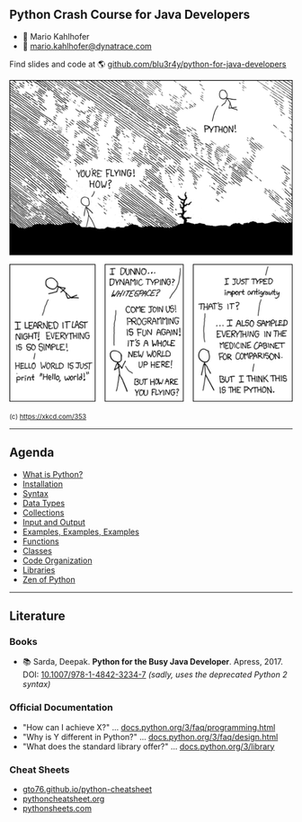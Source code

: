 ## Python Crash Course for Java Developers

- 🧑 Mario Kahlhofer 
- 📧 [mario.kahlhofer@dynatrace.com](mailto:mario.kahlhofer@dynatrace.com)


Find slides and code at 🌎 [github.com/blu3r4y/python-for-java-developers](https://github.com/blu3r4y/python-for-java-developers)

<img class="r-stretch" src="/images/python-xkcd.png" />

<small>(c) https://xkcd.com/353</small>

---

## Agenda

- [What is Python?](#/what-is-python)
- [Installation](#/installation)
- [Syntax](#/syntax)
- [Data Types](#/data-types)
- [Collections](#/collections)
- [Input and Output](#/input-and-output)
- [Examples, Examples, Examples](#/examples)
- [Functions](#/functions)
- [Classes](#/classes)
- [Code Organization](#/code-organization)
- [Libraries](#/libraries)
- [Zen of Python](#/zen-of-python)

---

## Literature

### Books

- 📚 Sarda, Deepak. **Python for the Busy Java Developer**. Apress, 2017.  
  DOI: [10.1007/978-1-4842-3234-7](https://doi.org/10.1007/978-1-4842-3234-7)
  *(sadly, uses the deprecated Python 2 syntax)*

### Official Documentation

- "How can I achieve X?" ... [docs.python.org/3/faq/programming.html](https://docs.python.org/3/faq/programming.html)
- "Why is Y different in Python?" ... [docs.python.org/3/faq/design.html](https://docs.python.org/3/faq/design.html)
- "What does the standard library offer?" ... [docs.python.org/3/library](https://docs.python.org/3/library)

### Cheat Sheets

- [gto76.github.io/python-cheatsheet](https://gto76.github.io/python-cheatsheet)
- [pythoncheatsheet.org](https://www.pythoncheatsheet.org)
- [pythonsheets.com](https://www.pythonsheets.com/)
